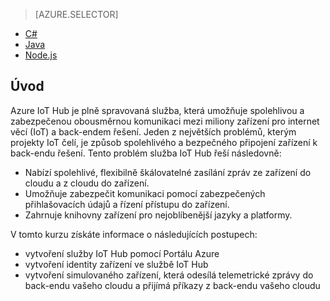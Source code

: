 > [AZURE.SELECTOR]
- [C#](../articles/iot-hub/iot-hub-csharp-csharp-getstarted.md)
- [Java](../articles/iot-hub/iot-hub-java-java-getstarted.md)
- [Node.js](../articles/iot-hub/iot-hub-node-node-getstarted.md)

## Úvod

Azure IoT Hub je plně spravovaná služba, která umožňuje spolehlivou a zabezpečenou obousměrnou komunikaci mezi miliony zařízení pro internet věcí (IoT) a back-endem řešení. Jeden z největších problémů, kterým projekty IoT čelí, je způsob spolehlivého a bezpečného připojení zařízení k back-endu řešení. Tento problém služba IoT Hub řeší následovně:

- Nabízí spolehlivé, flexibilně škálovatelné zasílání zpráv ze zařízení do cloudu a z cloudu do zařízení.
- Umožňuje zabezpečit komunikaci pomocí zabezpečených přihlašovacích údajů a řízení přístupu do zařízení.
- Zahrnuje knihovny zařízení pro nejoblíbenější jazyky a platformy.

V tomto kurzu získáte informace o následujících postupech:

- vytvoření služby IoT Hub pomocí Portálu Azure
- vytvoření identity zařízení ve službě IoT Hub
- vytvoření simulovaného zařízení, která odesílá telemetrické zprávy do back-endu vašeho cloudu a přijímá příkazy z back-endu vašeho cloudu


<!--HONumber=sep16_HO1-->


